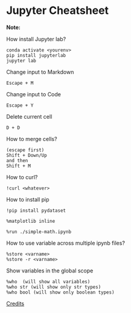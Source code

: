 # Jupyter Cheatsheet

**Note:** 

How install Jupyter lab?
```
conda activate <yourenv>
pip install jupyterlab
jupyter lab
```




Change input to Markdown
```
Escape + M
```






Change input to Code
```
Escape + Y
```





Delete current cell
```
D + D
```





How to merge cells?
```
(escape first)
Shift + Down/Up 
and then
Shift + M
```





How to curl?
```
!curl <whatever>
```





How to install pip
```
!pip install pydataset
```






```
%matplotlib inline
```






```
%run ./simple-math.ipynb
```





How to use variable across multiple ipynb files?
```
%store <varname>
%store -r <varname>
```





Show variables in the global scope
```
%who  (will show all variables)
%who str (will show only str types)
%who bool (will show only boolean types)
```



[Credits](https://www.dataquest.io/blog/jupyter-notebook-tips-tricks-shortcuts/)
